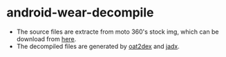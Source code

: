 # android-wear-decompile

* The source files are extracte from moto 360's stock img, which can be download from [here](http://motofirmware.center/files/file/263-metallica-user-511-ldz22o-release-keys-minimalxmlzip).
* The decompiled files are generated by [oat2dex](https://github.com/jakev/oat2dex-python) and [jadx](https://github.com/skylot/jadx).
